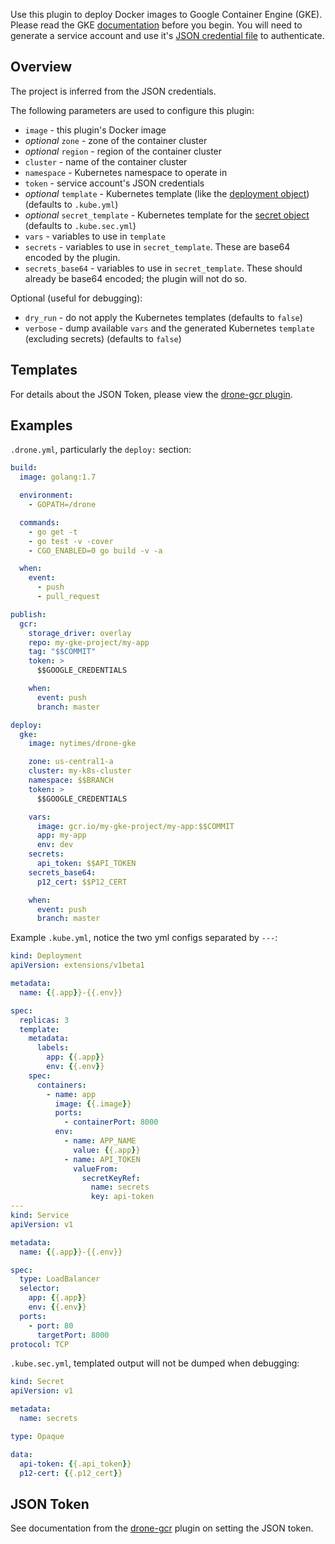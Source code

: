 Use this plugin to deploy Docker images to Google Container Engine (GKE).
Please read the GKE [documentation](https://cloud.google.com/container-engine/) before you begin.
You will need to generate a service account and use it's [JSON credential file](https://cloud.google.com/storage/docs/authentication#service_accounts) to authenticate.

## Overview

The project is inferred from the JSON credentials.

The following parameters are used to configure this plugin:

* `image` - this plugin's Docker image
* *optional* `zone` - zone of the container cluster
* *optional* `region` - region of the container cluster
* `cluster` - name of the container cluster
* `namespace` - Kubernetes namespace to operate in
* `token` - service account's JSON credentials
* *optional* `template` - Kubernetes template (like the [deployment object](http://kubernetes.io/docs/user-guide/deployments/)) (defaults to `.kube.yml`)
* *optional* `secret_template` - Kubernetes template for the [secret object](http://kubernetes.io/docs/user-guide/secrets/) (defaults to `.kube.sec.yml`)
* `vars` - variables to use in `template`
* `secrets` - variables to use in `secret_template`. These are base64 encoded by the plugin.
* `secrets_base64` - variables to use in `secret_template`. These should already be base64 encoded; the plugin will not do so.

Optional (useful for debugging):

* `dry_run` - do not apply the Kubernetes templates (defaults to `false`)
* `verbose` - dump available `vars` and the generated Kubernetes `template` (excluding secrets) (defaults to `false`)

## Templates

For details about the JSON Token, please view the [drone-gcr plugin](https://github.com/drone-plugins/drone-gcr/blob/master/DOCS.md#json-token).

## Examples

`.drone.yml`, particularly the `deploy:` section:
```yml
build:
  image: golang:1.7

  environment:
    - GOPATH=/drone

  commands:
    - go get -t
    - go test -v -cover
    - CGO_ENABLED=0 go build -v -a

  when:
    event:
      - push
      - pull_request

publish:
  gcr:
    storage_driver: overlay
    repo: my-gke-project/my-app
    tag: "$$COMMIT"
    token: >
      $$GOOGLE_CREDENTIALS

    when:
      event: push
      branch: master

deploy:
  gke:
    image: nytimes/drone-gke

    zone: us-central1-a
    cluster: my-k8s-cluster
    namespace: $$BRANCH
    token: >
      $$GOOGLE_CREDENTIALS

    vars:
      image: gcr.io/my-gke-project/my-app:$$COMMIT
      app: my-app
      env: dev
    secrets:
      api_token: $$API_TOKEN
    secrets_base64:
      p12_cert: $$P12_CERT

    when:
      event: push
      branch: master
```

Example `.kube.yml`, notice the two yml configs separated by `---`:
```yml
kind: Deployment
apiVersion: extensions/v1beta1

metadata:
  name: {{.app}}-{{.env}}

spec:
  replicas: 3
  template:
    metadata:
      labels:
        app: {{.app}}
        env: {{.env}}
    spec:
      containers:
        - name: app
          image: {{.image}}
          ports:
            - containerPort: 8000
          env:
            - name: APP_NAME
              value: {{.app}}
            - name: API_TOKEN
              valueFrom:
                secretKeyRef:
                  name: secrets
                  key: api-token
---
kind: Service
apiVersion: v1

metadata:
  name: {{.app}}-{{.env}}

spec:
  type: LoadBalancer
  selector:
    app: {{.app}}
    env: {{.env}}
  ports:
    - port: 80
      targetPort: 8000
protocol: TCP
```

`.kube.sec.yml`, templated output will not be dumped when debugging:
```yml
kind: Secret
apiVersion: v1

metadata:
  name: secrets

type: Opaque

data:
  api-token: {{.api_token}}
  p12-cert: {{.p12_cert}}
```

## JSON Token

See documentation from the [drone-gcr][drone-gcr] plugin on setting the JSON token.

[drone-gcr]: https://github.com/drone-plugins/drone-gcr/blob/master/DOCS.md#json-token
